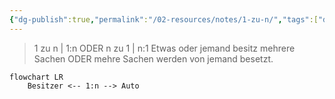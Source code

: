 ```yaml
---
{"dg-publish":true,"permalink":"/02-resources/notes/1-zu-n/","tags":["datenbank/kardinatität"],"noteIcon":"","updated":"2025-06-01T21:04:18.547+02:00"}
---
```


>1 zu n | 1:n ODER n zu 1 | n:1
> Etwas oder jemand besitz mehrere Sachen ODER mehre Sachen werden von jemand besetzt.

```mermaid  
flowchart LR
    Besitzer <-- 1:n --> Auto

```